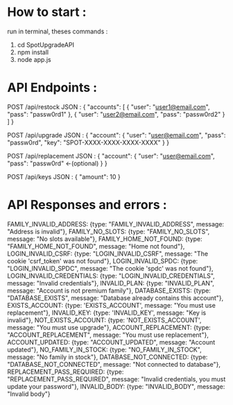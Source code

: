 # How to start :

run in terminal, theses commands :
1) cd SpotUpgradeAPI
2) npm install
3) node app.js

# API Endpoints :

POST /api/restock
JSON :
{
    "accounts": [
        {
            "user": "user1@email.com",
            "pass": "passw0rd1"
        },
        {
            "user": "user2@email.com",
            "pass": "passw0rd2"
        }
    ]
}

POST /api/upgrade
JSON :
{
    "account": {
        "user": "user@email.com",
        "pass": "passw0rd",
        "key": "SPOT-XXXX-XXXX-XXXX-XXXX"
    }
}

POST /api/replacement
JSON :
{
    "account": {
        "user": "user@email.com",
        "pass": "passw0rd" <-(optional)
    }
}

POST /api/keys
JSON :
{
    "amount": 10
}

# API Responses and errors :

FAMILY_INVALID_ADDRESS: {type: "FAMILY_INVALID_ADDRESS", message: "Address is invalid"},
FAMILY_NO_SLOTS: {type: "FAMILY_NO_SLOTS", message: "No slots available"},
FAMILY_HOME_NOT_FOUND: {type: "FAMILY_HOME_NOT_FOUND", message: "Home not found"},
LOGIN_INVALID_CSRF: {type: "LOGIN_INVALID_CSRF", message: "The cookie 'csrf_token' was not found"},
LOGIN_INVALID_SPDC: {type: "LOGIN_INVALID_SPDC", message: "The cookie 'spdc' was not found"},
LOGIN_INVALID_CREDENTIALS: {type: "LOGIN_INVALID_CREDENTIALS", message: "Invalid credentials"},
INVALID_PLAN: {type: "INVALID_PLAN", message: "Account is not premium family"},
DATABASE_EXISTS: {type: "DATABASE_EXISTS", message: "Database already contains this account"},
EXISTS_ACCOUNT: {type: 'EXISTS_ACCOUNT', message: "You must use replacement"},
INVALID_KEY: {type: 'INVALID_KEY', message: "Key is invalid"},
NOT_EXISTS_ACCOUNT: {type: 'NOT_EXISTS_ACCOUNT', message: "You must use upgrade"},
ACCOUNT_REPLACEMENT: {type: "ACCOUNT_REPLACEMENT", message: "You must use replacement"},
ACCOUNT_UPDATED: {type: "ACCOUNT_UPDATED", message: "Account updated"},
NO_FAMILY_IN_STOCK: {type: "NO_FAMILY_IN_STOCK", message: "No family in stock"},
DATABASE_NOT_CONNECTED: {type: "DATABASE_NOT_CONNECTED", message: "Not connected to database"},
REPLACEMENT_PASS_REQUIRED: {type: "REPLACEMENT_PASS_REQUIRED", message: "Invalid credentials, you must update your password"},
INVALID_BODY: {type: "INVALID_BODY", message: "Invalid body"}